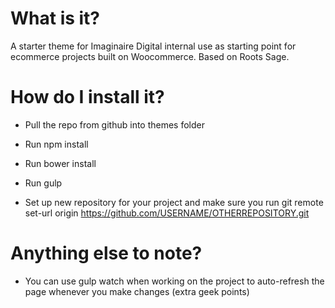 # What is it?

A starter theme for Imaginaire Digital internal use as starting point for ecommerce projects built on Woocommerce. Based on Roots Sage.

# How do I install it?

* Pull the repo from github into themes folder
* Run npm install
* Run bower install
* Run gulp

* Set up new repository for your project and make sure you run git remote set-url origin https://github.com/USERNAME/OTHERREPOSITORY.git

# Anything else to note?

* You can use gulp watch when working on the project to auto-refresh the page whenever you make changes (extra geek points)

